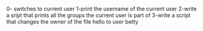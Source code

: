 0- switches to current user
1-print the username of the current user
2-write a sript that prints all the groups the current user is part of
3-write a script that changes the owner of the file hello to user betty
